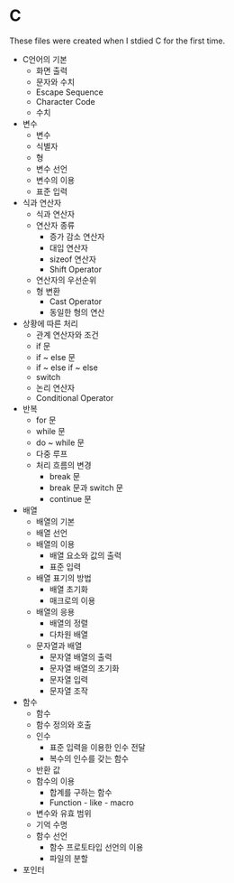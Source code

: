# C

These files were created when I stdied C for the first time. 


* C언어의 기본
  * 화면 출력
  * 문자와 수치
  * Escape Sequence
  * Character Code
  * 수치
* 변수
  * 변수
  * 식별자
  * 형
  * 변수 선언
  * 변수의 이용
  * 표준 입력
* 식과 연산자
  * 식과 연산자
  * 연산자 종류
    * 증가 감소 연산자
    * 대입 연산자
    * sizeof 연산자
    * Shift Operator
  * 연산자의 우선순위
  * 형 변환
    * Cast Operator
    * 동일한 형의 연산
* 상황에 따른 처리
  * 관계 연산자와 조건
  * if 문
  * if ~ else 문
  * if ~ else if ~ else
  * switch
  * 논리 연산자
  * Conditional Operator
* 반복
  * for 문
  * while 문
  * do ~ while 문
  * 다중 루프
  * 처리 흐름의 변경
    * break 문
    * break 문과 switch 문
    * continue 문
* 배열
  * 배열의 기본
  * 배열 선언
  * 배열의 이용
    * 배열 요소와 값의 출력
    * 표준 입력
  * 배열 표기의 방법
    * 배열 초기화
    * 매크로의 이용
  * 배열의 응용
    * 배열의 정렬
    * 다차원 배열
  * 문자열과 배열
    * 문자열 배열의 출력
    * 문자열 배열의 초기화
    * 문자열 입력
    * 문자열 조작
* 함수
  * 함수
  * 함수 정의와 호출
  * 인수
    * 표준 입력을 이용한 인수 전달
    * 복수의 인수를 갖는 함수
  * 반환 값
  * 함수의 이용
    * 합계를 구하는 함수
    * Function - like - macro
  * 변수와 유효 범위
  * 기억 수명
  * 함수 선언
    * 함수 프로토타입 선언의 이용
    * 파일의 분할
* 포인터

